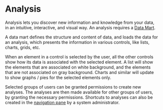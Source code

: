 # Analysis

Analysis lets you discover new information and knowledge from your data, in an intuitive, interactive, and visual way. An analysis requires a [Data Mart](../data-marts/index.md).

A data mart defines the structure and content of data, and loads the data for an analysis, which presents the information in various controls, like lists, charts, grids, etc.

When an element in a control is selected by the user, all the other controls show how its data is associated with the selected element. A list will show the elements that are associated on white background, and the elements that are not associated on gray background. Charts and similar will update to show graphs / pies for the selected elements only.

Selected groups of users can be granted permissions to create new analyses. The analyses are then made available for other groups of users, by granting the necessary permissions. Shortcuts to analyses can also be created in the [navigation pane](../../navigate-view-modify-and-control/navigation-pane.md) by a system administrator.

